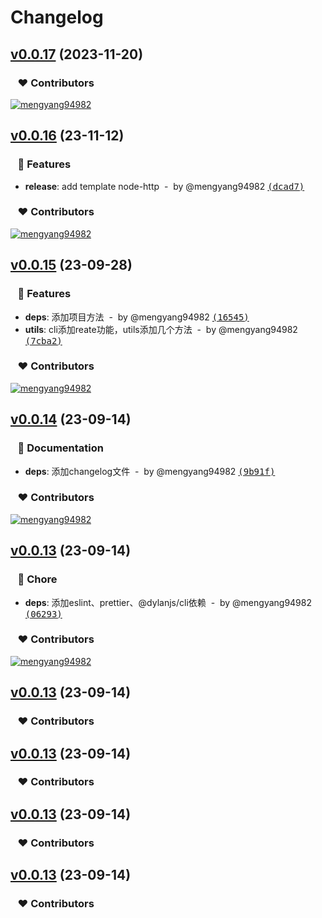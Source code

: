 # Changelog


## [v0.0.17](https://github.com/mengyang94982/dylan-cli/compare/v0.0.16...v0.0.17) (2023-11-20)

### &nbsp;&nbsp;&nbsp;❤️ Contributors

[![mengyang94982](https://github.com/mengyang94982.png?size=48)](https://github.com/mengyang94982)&nbsp;&nbsp;

## [v0.0.16](https://github.com/mengyang94982/dylan-cli/compare/v0.0.15...v0.0.16) (23-11-12)

### &nbsp;&nbsp;&nbsp;🚀 Features

- **release**: add template node-http &nbsp;-&nbsp; by @mengyang94982 [<samp>(dcad7)</samp>](https://github.com/mengyang94982/dylan-cli/commit/dcad7bf)

### &nbsp;&nbsp;&nbsp;❤️ Contributors

[![mengyang94982](https://github.com/mengyang94982.png?size=48)](https://github.com/mengyang94982)&nbsp;&nbsp;

## [v0.0.15](https://github.com/mengyang94982/dylan-cli/compare/v0.0.14...v0.0.15) (23-09-28)

### &nbsp;&nbsp;&nbsp;🚀 Features

- **deps**: 添加项目方法 &nbsp;-&nbsp; by @mengyang94982 [<samp>(16545)</samp>](https://github.com/mengyang94982/dylan-cli/commit/1654554)
- **utils**: cli添加reate功能，utils添加几个方法 &nbsp;-&nbsp; by @mengyang94982 [<samp>(7cba2)</samp>](https://github.com/mengyang94982/dylan-cli/commit/7cba264)

### &nbsp;&nbsp;&nbsp;❤️ Contributors

[![mengyang94982](https://github.com/mengyang94982.png?size=48)](https://github.com/mengyang94982)&nbsp;&nbsp;

## [v0.0.14](https://github.com/mengyang94982/dylan-cli/compare/0.0.6...v0.0.14) (23-09-14)

### &nbsp;&nbsp;&nbsp;📖 Documentation

- **deps**: 添加changelog文件 &nbsp;-&nbsp; by @mengyang94982 [<samp>(9b91f)</samp>](https://github.com/mengyang94982/dylan-cli/commit/9b91fbd)

### &nbsp;&nbsp;&nbsp;❤️ Contributors

[![mengyang94982](https://github.com/mengyang94982.png?size=48)](https://github.com/mengyang94982)&nbsp;&nbsp;

## [v0.0.13](https://github.com/mengyang94982/dylan-cli/compare/0.0.5...v0.0.13) (23-09-14)

### &nbsp;&nbsp;&nbsp;🏡 Chore

- **deps**: 添加eslint、prettier、@dylanjs/cli依赖 &nbsp;-&nbsp; by @mengyang94982 [<samp>(06293)</samp>](https://github.com/mengyang94982/dylan-cli/commit/06293d5)

### &nbsp;&nbsp;&nbsp;❤️ Contributors

[![mengyang94982](https://github.com/mengyang94982.png?size=48)](https://github.com/mengyang94982)&nbsp;&nbsp;

## [v0.0.13](https://github.com/mengyang94982/dylan-cli/compare/0.0.4...v0.0.13) (23-09-14)

### &nbsp;&nbsp;&nbsp;❤️ Contributors

## [v0.0.13](https://github.com/mengyang94982/dylan-cli/compare/0.0.3...v0.0.13) (23-09-14)

### &nbsp;&nbsp;&nbsp;❤️ Contributors

## [v0.0.13](https://github.com/mengyang94982/dylan-cli/compare/0.0.2...v0.0.13) (23-09-14)

### &nbsp;&nbsp;&nbsp;❤️ Contributors

## [v0.0.13](https://github.com/mengyang94982/dylan-cli/compare/0.0.1...v0.0.13) (23-09-14)

### &nbsp;&nbsp;&nbsp;❤️ Contributors



